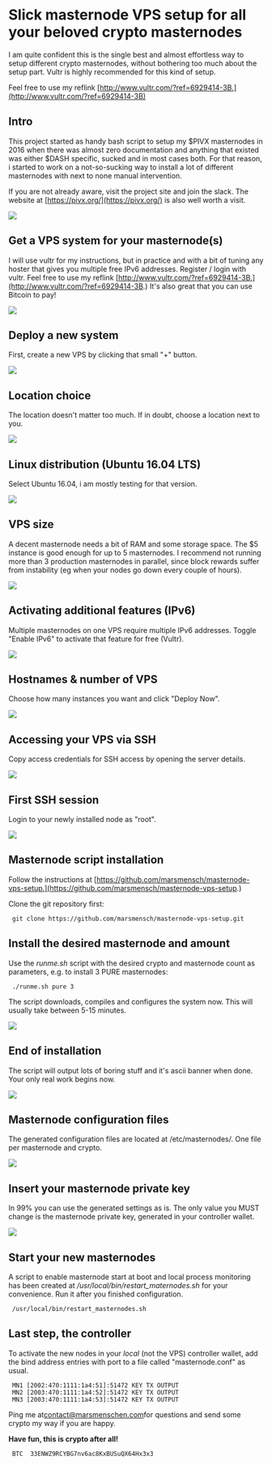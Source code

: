 # Slick masternode VPS setup for all your beloved crypto masternodes

I am quite confident this is the single best and almost effortless way to setup different crypto masternodes, without bothering too much about the setup part. Vultr is highly recommended for this kind of setup.

Feel free to use my reflink [http://www.vultr.com/?ref=6929414-3B.](http://www.vultr.com/?ref=6929414-3B)

## Intro

This project started as handy bash script to setup my $PIVX masternodes in 2016 when there was almost zero documentation and anything that existed was either $DASH specific, sucked and in most cases both. For that reason, i started to work on a not-so-sucking way to install a lot of different masternodes with next to none manual intervention.

If you are not already aware, visit the project site and join the slack. The website at [https://pivx.org/](https://pivx.org/) is also well worth a visit. 

![][1]

[1]: images/masternode_vps/intro.png

## Get a VPS system for your masternode(s)

I will use vultr for my instructions, but in practice and with a bit of tuning any hoster that gives you multiple free IPv6 addresses. Register / login with vultr. Feel free to use my reflink [http://www.vultr.com/?ref=6929414-3B.](http://www.vultr.com/?ref=6929414-3B.) It's also great that you can use Bitcoin to pay!

![][2]

[2]: images/masternode_vps/get-a-vps-system-for-your-masternode-s-.png

## Deploy a new system

First, create a new VPS by clicking that small "+" button.

![][3]

[3]: images/masternode_vps/deploy-a-new-system.png

## Location choice

The location doesn't matter too much. If in doubt, choose a location next to you.

![][4]

[4]: images/masternode_vps/location-choice.png

## Linux distribution (Ubuntu 16.04 LTS)

Select Ubuntu 16.04, i am mostly testing for that version.

![][5]

[5]: images/masternode_vps/linux-distribution--ubuntu-1604-lts-.png

## VPS size

A decent masternode needs a bit of RAM and some storage space. The $5 instance is good enough for up to 5 masternodes. I recommend not running more than 3 production masternodes in parallel, since block rewards suffer from instability (eg when your nodes go down every couple of hours).

![][6]

[6]: images/masternode_vps/vps-size.png

## Activating additional features (IPv6)

Multiple masternodes on one VPS require multiple IPv6 addresses. Toggle "Enable IPv6" to activate that feature for free (Vultr).

![][7]

[7]: images/masternode_vps/activating-additional-features--ipv6-.png

## Hostnames & number of VPS

Choose how many instances you want and click "Deploy Now".

![][8]

[8]: images/masternode_vps/hostnames--amp--number-of-vps.png

## Accessing your VPS via SSH

Copy access credentials for SSH access by opening the server details.

![][9]

[9]: images/masternode_vps/accessing-your-vps-via-ssh.png

## First SSH session

Login to your newly installed node as "root".

![][10]

[10]: images/masternode_vps/first-ssh-session.png

## Masternode script installation

Follow the instructions at [https://github.com/marsmensch/masternode-vps-setup.](https://github.com/marsmensch/masternode-vps-setup.)

Clone the git repository first:

     git clone https://github.com/marsmensch/masternode-vps-setup.git



## Install the desired masternode and amount

Use the *runme.sh* script with the desired crypto and masternode count as parameters, e.g. to install 3 PURE masternodes:

     ./runme.sh pure 3

The script downloads, compiles and configures the system now. This will usually take between 5-15 minutes.

![][11]

[11]: images/masternode_vps/install-the-desired-masternode-and-amount.png

## End of installation

The script will output lots of boring stuff and it's ascii banner when done. Your only real work begins now.

![][12]

[12]: images/masternode_vps/end-of-installation.png

## Masternode configuration files

The generated configuration files are located at /etc/masternodes/. One file per masternode and crypto.

![][13]

[13]: images/masternode_vps/masternode-configuration-files.png

## Insert your masternode private key

In 99% you can use the generated settings as is. The only value you MUST change is the masternode private key, generated in your controller wallet.

![][14]

[14]: images/masternode_vps/insert-your-masternode-private-key.png

## Start your new masternodes

A script to enable masternode start at boot and local process monitoring has been created at */usr/local/bin/restart_maternodes.sh* for your convenience. Run it after you finished configuration.

     /usr/local/bin/restart_masternodes.sh

## Last step, the controller

To activate the new nodes in your _local_ (not the VPS) controller wallet, add the bind address entries with port to a file called "masternode.conf" as usual.

     MN1 [2002:470:1111:1a4:51]:51472 KEY TX OUTPUT
     MN2 [2003:470:1111:1a4:52]:51472 KEY TX OUTPUT
     MN3 [2003:470:1111:1a4:53]:51472 KEY TX OUTPUT

Ping me at[contact@marsmenschen.com](mailto:contact@marsmenschen.com)for questions and send some crypto my way if you are happy.

**Have fun, this is crypto after all!**

     BTC  33ENWZ9RCYBG7nv6ac8KxBUSuQX64Hx3x3
